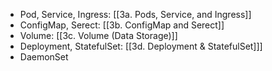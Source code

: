 
- Pod, Service, Ingress: [[3a. Pods, Service, and Ingress]]
- ConfigMap, Serect: [[3b. ConfigMap and Serect]]
- Volume: [[3c. Volume (Data Storage)]]
- Deployment, StatefulSet: [[3d. Deployment & StatefulSet]]]
- DaemonSet


